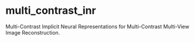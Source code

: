 # multi_contrast_inr
Multi-Contrast Implicit Neural Representations for Multi-Contrast Multi-View Image Reconstruction.
